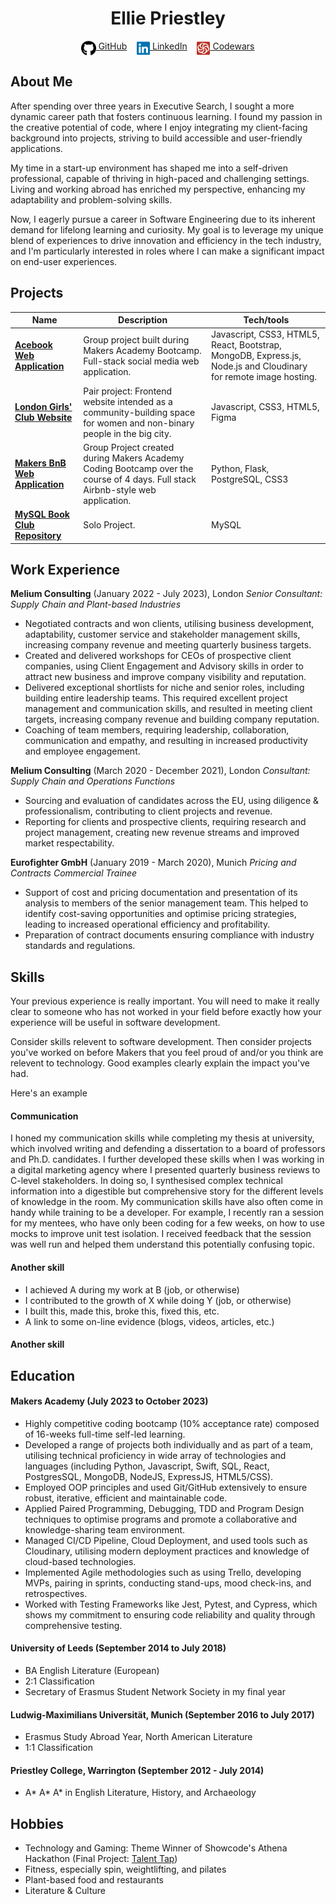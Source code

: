 <!DOCTYPE html>

<h1 align="center">Ellie Priestley</h1>

<div align="center">

[<img src="./icons/github.svg" title="GitHub" height="24" align="top">&nbsp;GitHub](https://github.com/elliepriestley)&nbsp;&nbsp;&nbsp;&nbsp;[<img src="./icons/linkedin.svg" title="LinkedIn" height="24" align="top">&nbsp;LinkedIn](https://www.linkedin.com/in/ellie-priestley/)&nbsp;&nbsp;&nbsp;&nbsp;[<img src="./icons/codewars-icon.svg" title="Codewars" height="24" align="top">&nbsp;Codewars](https://www.codewars.com/users/elliepriestley)


</div> 

## About Me 

After spending over three years in Executive Search, I sought a more dynamic career path that fosters continuous learning. I found my passion in the creative potential of code, where I enjoy integrating my client-facing background into projects, striving to build accessible and user-friendly applications. 

My time in a start-up environment has shaped me into a self-driven professional, capable of thriving in high-paced and challenging settings. Living and working abroad has enriched my perspective, enhancing my adaptability and problem-solving skills. 

Now, I eagerly pursue a career in Software Engineering due to its inherent demand for lifelong learning and curiosity. My goal is to leverage my unique blend of experiences to drive innovation and efficiency in the tech industry, and I'm particularly interested in roles where I can make a significant impact on end-user experiences.

## Projects

| Name                          | Description       | Tech/tools        |
| ----------------------------| ----------------- | ----------------- |
| [**Acebook Web Application**](https://github.com/elliepriestley/Acebook_Web_Application)            | Group project built during Makers Academy Bootcamp. Full-stack social media web application. | Javascript, CSS3,  HTML5, React, Bootstrap, MongoDB, Express.js, Node.js and Cloudinary for remote image hosting. |
| [**London Girls' Club Website**](https://github.com/elliepriestley/London_Girls_Club_Website) | Pair project: Frontend website intended as a community-building space for women and non-binary people in the big city.| Javascript, CSS3, HTML5, Figma              | 
[**Makers BnB Web Application**](https://github.com/elliepriestley/Makers_BnB_Group_Project) | Group Project created during Makers Academy Coding Bootcamp over the course of 4 days. Full stack Airbnb-style web application. | Python, Flask, PostgreSQL, CSS3           | 
[**MySQL Book Club Repository**](https://github.com/elliepriestley/MySQL_Bookclub_Repository) | Solo Project. | MySQL           | 

## Work Experience

**Melium Consulting** (January 2022 - July 2023), London
_Senior Consultant: Supply Chain and Plant-based Industries_

- Negotiated contracts and won clients, utilising business development, adaptability, customer service and stakeholder management skills, increasing company revenue and meeting quarterly business targets.
- Created and delivered workshops for CEOs of prospective client companies, using Client Engagement and Advisory skills in order to attract new business and improve company visibility and reputation.
- Delivered exceptional shortlists for niche and senior roles, including building entire leadership teams. This required excellent project management and communication skills, and resulted in meeting client targets, increasing company revenue and building company reputation.
- Coaching of team members, requiring leadership, collaboration, communication and empathy, and resulting in increased productivity and employee engagement.


**Melium Consulting** (March 2020 - December 2021), London 
_Consultant: Supply Chain and Operations Functions_

- Sourcing and evaluation of candidates across the EU, using diligence & professionalism, contributing to client projects and revenue.
- Reporting for clients and prospective clients, requiring research and project management, creating new revenue streams and improved market respectability.

**Eurofighter GmbH** (January 2019 - March 2020), Munich
_Pricing and Contracts Commercial Trainee_

- Support of cost and pricing documentation and presentation of its analysis to members of the senior management team. This helped to identify cost-saving opportunities and optimise pricing strategies, leading to increased operational efficiency and profitability.
- Preparation of contract documents ensuring compliance with industry standards and regulations.

## Skills

Your previous experience is really important. You will need to make it really clear to someone who has not worked in your field before exactly how your experience will be useful in software development.

Consider skills relevent to software development. Then consider projects you've worked on before Makers that you feel proud of and/or you think are relevent to technology. Good examples clearly explain the impact you've had. 


Here's an example

#### Communication
I honed my communication skills while completing my thesis at university, which involved writing and defending a dissertation to a board of professors and Ph.D. candidates. I further developed these skills when I was working in a digital marketing agency where I presented quarterly business reviews to C-level stakeholders. In doing so, I synthesised complex technical information into a digestible but comprehensive story for the different levels of knowledge in the room. My communication skills have also often come in handy while training to be a developer. For example, I recently ran a session for my mentees, who have only been coding for a few weeks, on how to use mocks to improve unit test isolation. I received feedback that the session was well run and helped them understand this potentially confusing topic.

#### Another skill

- I achieved A during my work at B (job, or otherwise)
- I contributed to the growth of X while doing Y (job, or otherwise)
- I built this, made this, broke this, fixed this, etc.
- A link to some on-line evidence (blogs, videos, articles, etc.)

#### Another skill


## Education

#### Makers Academy (July 2023 to October 2023)
- Highly competitive coding bootcamp (10% acceptance rate) composed of 16-weeks full-time self-led learning.
- Developed a range of projects both individually and as part of a team, utilising technical proficiency in wide array of technologies and languages (including Python, Javascript, Swift, SQL, React, PostgresSQL, MongoDB, NodeJS, ExpressJS, HTML5/CSS). 
- Employed OOP principles and used Git/GitHub extensively to ensure robust, iterative, efficient and maintainable code.
- Applied Paired Programming, Debugging, TDD and Program Design techniques to optimise programs and promote a collaborative and knowledge-sharing team environment.
- Managed CI/CD Pipeline, Cloud Deployment, and used tools such as Cloudinary, utilising modern deployment practices and knowledge of cloud-based technologies.
- Implemented Agile methodologies such as using Trello, developing MVPs, pairing in sprints, conducting stand-ups, mood check-ins, and retrospectives. 
- Worked with Testing Frameworks like Jest, Pytest, and Cypress, which shows my commitment to ensuring code reliability and quality through comprehensive testing. 


#### University of Leeds (September 2014 to July 2018)

- BA English Literature (European)
- 2:1 Classification 
- Secretary of Erasmus Student Network Society in my final year

#### Ludwig-Maximilians Universität, Munich (September 2016 to July 2017)

- Erasmus Study Abroad Year, North American Literature
- 1:1 Classification 

#### Priestley College, Warrington (September 2012 - July 2014)

- A* A* A* in English Literature, History, and Archaeology


## Hobbies

- Technology and Gaming: Theme Winner of Showcode's Athena Hackathon (Final Project: [Talent Tap](https://www.canva.com/design/DAFnZ3vUgiE/B0xfEiwSlyoJMT2aYiNwsw/view?utm_content=DAFnZ3vUgiE&utm_campaign=designshare&utm_medium=link&utm_source=publishsharelink))
- Fitness, especially spin, weightlifting, and pilates 
- Plant-based food and restaurants 
- Literature & Culture
